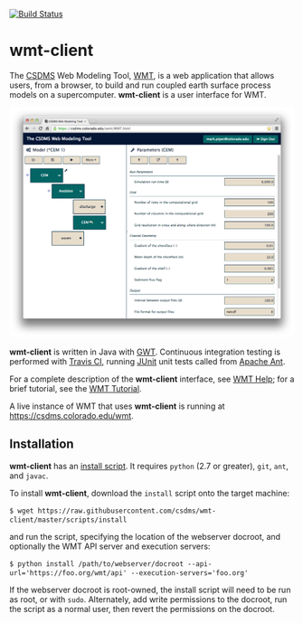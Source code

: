 [![Build Status](https://travis-ci.org/csdms/wmt-client.svg?branch=master)](https://travis-ci.org/csdms/wmt-client)

# wmt-client

The [CSDMS](http://csdms.colorado.edu/wiki/Main_Page) Web Modeling Tool,
[WMT](http://csdms.colorado.edu/wiki/WMT_1.0_release),
is a web application that allows users,
from a browser,
to build and run coupled
earth surface process models on a supercomputer.
**wmt-client** is a user interface for WMT.

![WMT client interface](img/WMT-client.png)

**wmt-client** is written in Java with [GWT](http://www.gwtproject.org/).
Continuous integration testing is performed with [Travis CI](https://travis-ci.com/),
running [JUnit](http://junit.org/) unit tests
called from [Apache Ant](http://ant.apache.org/).

For a complete description of the **wmt-client** interface,
see [WMT Help](http://csdms.colorado.edu/wiki/WMT_help);
for a brief tutorial,
see the [WMT Tutorial](http://csdms.colorado.edu/wiki/WMT_tutorial).

A live instance of WMT that uses **wmt-client**
is running at https://csdms.colorado.edu/wmt.

## Installation

**wmt-client** has an [install script](https://github.com/csdms/wmt-client/blob/master/scripts/install).
It requires `python` (2.7 or greater), `git`, `ant`, and `javac`.

To install **wmt-client**,
download the `install` script onto the target machine:

    $ wget https://raw.githubusercontent.com/csdms/wmt-client/master/scripts/install

and run the script,
specifying the location of the webserver docroot,
and optionally the WMT API server and execution servers:

    $ python install /path/to/webserver/docroot --api-url='https://foo.org/wmt/api' --execution-servers='foo.org'

If the webserver docroot is root-owned,
the install script will need to be run as root,
or with `sudo`.
Alternately,
add write permissions to the docroot,
run the script as a normal user,
then revert the permissions on the docroot.
